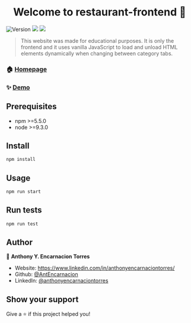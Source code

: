 <h1 align="center">Welcome to restaurant-frontend 👋</h1>
<p>
  <img alt="Version" src="https://img.shields.io/badge/version-1.0.0-blue.svg?cacheSeconds=2592000" />
  <img src="https://img.shields.io/badge/npm-%3E%3D5.5.0-blue.svg" />
  <img src="https://img.shields.io/badge/node-%3E%3D9.3.0-blue.svg" />
</p>

> This website was made for educational purposes. It is only the frontend and it uses vanilla JavaScript to load and unload HTML elements dynamically when changing between category tabs.

### 🏠 [Homepage](https://github.com/AntEncarnacion/restaurant-frontend)

### ✨ [Demo](https://antencarnacion.github.io/restaurant-frontend/)

## Prerequisites

- npm >=5.5.0
- node >=9.3.0

## Install

```sh
npm install
```

## Usage

```sh
npm run start
```

## Run tests

```sh
npm run test
```

## Author

👤 **Anthony Y. Encarnacion Torres**

* Website: https://www.linkedin.com/in/anthonyencarnaciontorres/
* Github: [@AntEncarnacion](https://github.com/AntEncarnacion)
* LinkedIn: [@anthonyencarnaciontorres](https://linkedin.com/in/anthonyencarnaciontorres)

## Show your support

Give a ⭐️ if this project helped you!
